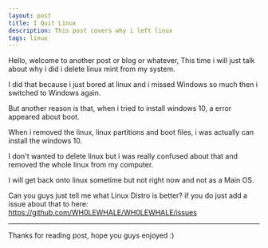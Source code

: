 ```yaml
---
layout: post
title: I Quit Linux
description: This post covers why i left linux 
tags: linux
---
```


Hello, welcome to another post or blog or whatever,
This time i will just talk about why i did i delete linux mint from my system.


I did that because i just bored at linux and i missed Windows so much then i switched to Windows again.

But another reason is that, when i tried to install windows 10, a error appeared about boot.

When i removed the linux, linux partitions and boot files, i was actually can install the windows 10.

I don't wanted to delete linux but i was really confused about that and removed the whole linux from my computer.

I will get back onto linux sometime but not right now and not as a Main OS.


Can you guys just tell me what Linux Distro is better? if you do just add a issue about that to here: https://github.com/WH0LEWHALE/WH0LEWHALE/issues

---


Thanks for reading post, hope you guys enjoyed :)
